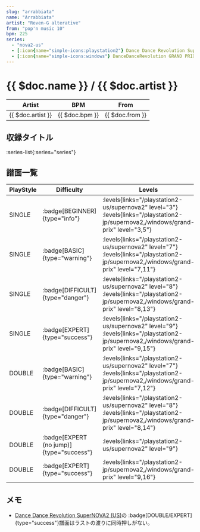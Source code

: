 ```yaml
---
slug: "arrabbiata"
name: "Arrabbiata"
artist: "Reven-G alterative"
from: "pop'n music 10"
bpm: 225
series:
  - "nova2-us"
  - [:icon{name="simple-icons:playstation2"} Dance Dance Revolution SuperNOVA2 :icon{name="flag:jp-4x3"}](/playstation2-jp/supernova2)
  - [:icon{name="simple-icons:windows"} DanceDanceRevolution GRAND PRIX (グランプリプレー)](/windows/grand-prix)
---
```


# {{ $doc.name }} / {{ $doc.artist }}

|Artist|BPM|From|
|------|---|----|
|{{ $doc.artist }}|{{ $doc.bpm }}|{{ $doc.from }}|

## 収録タイトル

:series-list{:series="series"}

## 譜面一覧

|PlayStyle|Difficulty|Levels|Notes|Movie|
|---------|----------|------|-----|-----|
|SINGLE| :badge[BEGINNER]{type="info"}| :levels{links="/playstation2-us/supernova2" level="3"}  :levels{links="/playstation2-jp/supernova2,/windows/grand-prix" level="3,5"}|167/0||
|SINGLE| :badge[BASIC]{type="warning"}| :levels{links="/playstation2-us/supernova2" level="7"}  :levels{links="/playstation2-jp/supernova2,/windows/grand-prix" level="7,11"}|310/0||
|SINGLE| :badge[DIFFICULT]{type="danger"}| :levels{links="/playstation2-us/supernova2" level="8"}  :levels{links="/playstation2-jp/supernova2,/windows/grand-prix" level="8,13"}|376/1||
|SINGLE| :badge[EXPERT]{type="success"}| :levels{links="/playstation2-us/supernova2" level="9"}  :levels{links="/playstation2-jp/supernova2,/windows/grand-prix" level="9,15"}|452/1||
|DOUBLE| :badge[BASIC]{type="warning"}| :levels{links="/playstation2-us/supernova2" level="7"}  :levels{links="/playstation2-jp/supernova2,/windows/grand-prix" level="7,12"}|310/1||
|DOUBLE| :badge[DIFFICULT]{type="danger"}| :levels{links="/playstation2-us/supernova2" level="8"}  :levels{links="/playstation2-jp/supernova2,/windows/grand-prix" level="8,14"}|375/1||
|DOUBLE| :badge[EXPERT (no jump)]{type="success"}| :levels{links="/playstation2-us/supernova2" level="9"}|447/1||
|DOUBLE| :badge[EXPERT]{type="success"}| :levels{links="/playstation2-jp/supernova2,/windows/grand-prix" level="9,16"}|447/1||

## メモ

- [Dance Dance Revolution SuperNOVA2 (US)](/series/nova2-us)の :badge[DOUBLE/EXPERT]{type="success"}譜面はラストの渡りに同時押しがない。
